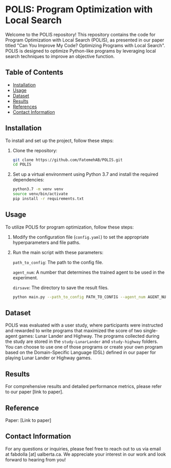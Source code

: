 # POLIS: Program Optimization with Local Search
Welcome to the POLIS repository! This repository contains the code for Program Optimization with Local Search (POLIS), 
as presented in our paper titled "Can You Improve My Code? Optimizing Programs with Local Search". 
POLIS is designed to optimize Python-like programs by leveraging local search techniques to improve an objective function.

## Table of Contents

- [Installation](#installation)
- [Usage](#usage)
- [Dataset](#dataset)
- [Results](#results)
- [References](#references)
- [Contact Information](#contact-information)

## Installation

To install and set up the project, follow these steps:

1. Clone the repository:

   ```bash
   git clone https://github.com/FatemehAB/POLIS.git
   cd POLIS
   ```

2. Set up a virtual environment using Python 3.7 and install the required dependencies:
   ```bash
   python3.7 -m venv venv
   source venv/bin/activate
   pip install -r requirements.txt
   ```

## Usage

To utilize POLIS for program optimization, follow these steps:

1. Modify the configuration file (```config.yaml```) to set the appropriate hyperparameters and file paths.

2. Run the main script with these parameters:

   ```path_to_config```: The path to the config file.
   
   ```agent_num```: A number that determines the trained agent to be used in the experiment.
   
   ```dirsave```: The directory to save the result files.
   
      ```bash
      python main.py --path_to_config PATH_TO_CONFIG --agent_num AGENT_NUM --dirsave DIRECTORY
      ```

## Dataset

POLIS was evaluated with a user study, where participants were instructed and rewarded to write programs that maximized the score of two single-agent games: Lunar Lander and Highway. 
The programs collected during the study are stored in the ```study-LunarLander``` and ```study-highway``` folders. 
You can choose to use one of those programs or create your own program based on the Domain-Specific Language (DSL) defined in our paper for playing Lunar Lander or Highway games.
## Results

For comprehensive results and detailed performance metrics, please refer to our paper [link to paper].

## Reference

Paper: [Link to paper]

## Contact Information

For any questions or inquiries, please feel free to reach out to us via email at fabdolla [at] ualberta.ca. We appreciate your interest in our work and look forward to hearing from you!
